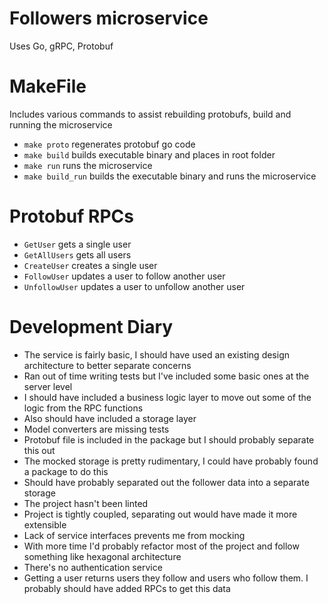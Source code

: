 # Followers microservice
Uses Go, gRPC, Protobuf

# MakeFile
Includes various commands to assist rebuilding protobufs, build and running the microservice
- `make proto` regenerates protobuf go code
- `make build` builds executable binary and places in root folder
- `make run` runs the microservice
- `make build_run` builds the executable binary and runs the microservice 

# Protobuf RPCs
- `GetUser` gets a single user
- `GetAllUsers` gets all users
- `CreateUser` creates a single user
- `FollowUser` updates a user to follow another user
- `UnfollowUser` updates a user to unfollow another user

# Development Diary 
- The service is fairly basic, I should have used an existing design architecture to better separate concerns
- Ran out of time writing tests but I've included some basic ones at the server level
- I should have included a business logic layer to move out some of the logic from the RPC functions
- Also should have included a storage layer
- Model converters are missing tests
- Protobuf file is included in the package but I should probably separate this out
- The mocked storage is pretty rudimentary, I could have probably found a package to do this 
- Should have probably separated out the follower data into a separate storage
- The project hasn't been linted
- Project is tightly coupled, separating out would have made it more extensible
- Lack of service interfaces prevents me from mocking
- With more time I'd probably refactor most of the project and follow something like hexagonal architecture
- There's no authentication service
- Getting a user returns users they follow and users who follow them. I probably should have added RPCs to get this data

